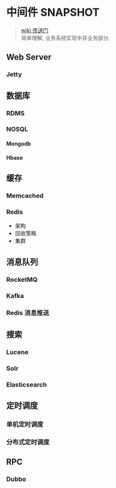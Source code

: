 # 中间件 SNAPSHOT
>  [wiki 传送门](https://en.wikipedia.org/wiki/Middleware)  
简单理解, 业务系统实现中非业务部分. 

## Web Server
### Jetty

## 数据库
### RDMS
### NOSQL
#### Mongodb
#### Hbase

## 缓存
### Memcached
###  Redis
- 架构
- 回收策略
- 集群

## 消息队列
### RocketMQ
### Kafka
### Redis 消息推送

## 搜索
### Lucene
### Solr
### Elasticsearch

##  定时调度
### 单机定时调度
### 分布式定时调度

## RPC
###  Dubbo

